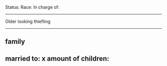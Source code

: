 Status: 
Race:
In charge of:

---

Older looking thiefling

---

## family

married to:
x amount of children:
- 